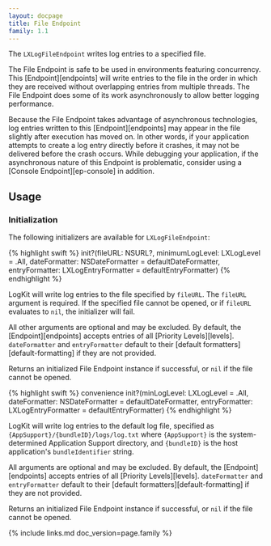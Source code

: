 ```yaml
---
layout: docpage
title: File Endpoint
family: 1.1
---
```


The `LXLogFileEndpoint` writes log entries to a specified file.

The File Endpoint is safe to be used in environments featuring concurrency. This [Endpoint][endpoints] will write entries to the file in the order in which they are received without overlapping entries from multiple threads. The File Endpoint does some of its work asynchronously to allow better logging performance.

Because the File Endpoint takes advantage of asynchronous technologies, log entries written to this [Endpoint][endpoints] may appear in the file slightly after execution has moved on. In other words, if your application attempts to create a log entry directly before it crashes, it may not be delivered before the crash occurs. While debugging your application, if the asynchronous nature of this Endpoint is problematic, consider using a [Console Endpoint][ep-console] in addition.

## Usage

### Initialization

The following initializers are available for `LXLogFileEndpoint`:

{% highlight swift %}
init?(fileURL: NSURL?, minimumLogLevel: LXLogLevel = .All, dateFormatter: NSDateFormatter = defaultDateFormatter, entryFormatter: LXLogEntryFormatter = defaultEntryFormatter)
{% endhighlight %}

LogKit will write log entries to the file specified by `fileURL`. The `fileURL` argument is required. If the specified file cannot be opened, or if `fileURL` evaluates to `nil`, the initializer will fail.

All other arguments are optional and may be excluded. By default, the [Endpoint][endpoints] accepts entries of all [Priority Levels][levels]. `dateFormatter` and `entryFormatter` default to their [default formatters][default-formatting] if they are not provided.

Returns an initialized File Endpoint instance if successful, or `nil` if the file cannot be opened.

{% highlight swift %}
convenience init?(minLogLevel: LXLogLevel = .All, dateFormatter: NSDateFormatter = defaultDateFormatter, entryFormatter: LXLogEntryFormatter = defaultEntryFormatter)
{% endhighlight %}

LogKit will write log entries to the default log file, specified as `{AppSupport}/{bundleID}/logs/log.txt` where `{AppSupport}` is the system-determined Application Support directory, and `{bundleID}` is the host application's `bundleIdentifier` string.

All arguments are optional and may be excluded. By default, the [Endpoint][endpoints] accepts entries of all [Priority Levels][levels]. `dateFormatter` and `entryFormatter` default to their [default formatters][default-formatting] if they are not provided.

Returns an initialized File Endpoint instance if successful, or `nil` if the file cannot be opened.


{% include links.md doc_version=page.family %}
